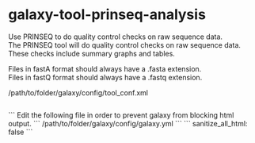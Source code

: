 # galaxy-tool-prinseq-analysis
Use PRINSEQ to do quality control checks on raw sequence data.  
The PRINSEQ tool will do quality control checks on raw sequence data. These checks include summary graphs and tables.

Files in fastA format should always have a .fasta extension.  
Files in fastQ format should always have a .fastq extension.

/path/to/folder/galaxy/config/tool_conf.xml
```
```
<tool file="pathtofolder/getPrinseqAnalysis.xml"/>
```
Edit the following file in order to prevent galaxy from blocking html output.
```
/path/to/folder/galaxy/config/galaxy.yml
```
```
sanitize_all_html: false
```
